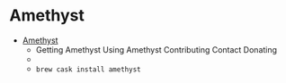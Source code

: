 # Amethyst
- [Amethyst](https://ianyh.com/amethyst/)
  -  Getting Amethyst Using Amethyst Contributing Contact Donating
  - 
  - `brew cask install amethyst`
